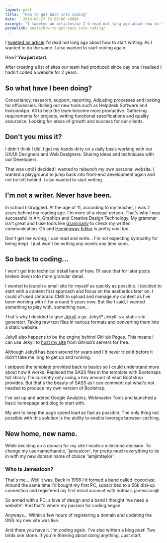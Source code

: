 ```yaml
---
layout: post
title:  "How to get back into coding"
date:   2016-03-27 15:00:00 +0000
excerpt: "I tweeted an article</a> I'd read not long ago about how to start writing. As I wanted to do the same. I also wanted to start coding again."
permalink: posts/how-to-get-back-into-coding/
---
```


I <a href="https://twitter.com/iamjimtaylor/status/713132834052055041" target="_blank">tweeted an article</a> I'd read not long ago about how to start writing. As I wanted to do the same. I also wanted to start coding again.

How? <b>You just start</b>.

After creating a list of sites our team had produced since day one I realised I hadn't coded a website for 2 years. 

## So what have I been doing? 

Consultancy, research, support, reporting. Adjusting processes and looking for efficiencies. Rolling out new tools such as Helpdesk Software and InvisionApp.  All to help the team become more productive. Gathering requirements for projects, writing functional specifications and quality assurance. Looking for areas of growth and success for our clients.

## Don't you miss it? 

I didn't think I did. I get my hands dirty on a daily basis working with our UX/UI Designers and Web Designers. Sharing ideas and techniques with our Developers.

That was until I decided I wanted to relaunch my own personal website. I wanted a playground to jump back into front-end development again and not be left behind. I also wanted to start writing. 

## I'm not a writer. Never have been. 

In school I struggled. At the age of 11, according to my teacher, I was 2 years behind my reading age. I'm more of a visual person. That's why I was successful in Art, Graphics and Creative Design Technology. My grammar isn't great and I use tools like <a href="https://www.grammarly.com/" target="_blank">Grammarly</a> to check my written communication. Oh and <a href="http://www.hemingwayapp.com" target="_blank">Hemingway Editor</a> is pretty cool too. 

Don't get me wrong, I can read and write... I'm not expecting sympathy for being inept. I just won't be writing any novels any time soon.

## So back to coding... 

I won't get into technical detail here of how. I'll save that for later posts broken down into more granular detail. 

I wanted to launch a small site for myself as quickly as possible. I decided to start with a content first approach and focus on the aesthetics later on. I could of used Umbraco CMS to upload and manage my content as I've been working with it for around 5 years now. But like I said, I wanted something to play with, something new...

That's why I decided to give <a href="http://jekyllrb.com/" target="_blank">Jekyll</a> a go. 
Jekyll? Jekyll is a static site generator. Taking raw text files in various formats and converting them into a static website. 

Jekyll also happens to be the engine behind GitHub Pages. This means I can use Jekyll to <a href="https://github.com/iamjimtaylor/iamjimtaylor" target="_blank">host my site</a> from GitHub’s servers for free. 

Although Jekyll has been around for years and I'd never tried it before it didn't take me long to get up and running. 

I stripped the template provided back to basics so I could understand more about how it works. Replaced the SASS files in the template with Bootstraps full library. I'm currently only using a tiny amount of what Bootstrap provides. But that's the beauty of SASS as I can comment out what's not needed to produce my own version of Bootstrap. 

I've set up and added Google Analytics, Webmaster Tools and launched a basic homepage and blog to start with. 

My aim to keep the page speed load as fast as possible. The only thing not possible with this solution is the ability to enable leverage browser caching.

## New home, new name.

While deciding on a domain for my site I made a milestone decision. To change my username/handle, 'jamesicon', for pretty much everything to tie in with my new domain name of choice 'iamjimtaylor'. 

### Who is Jamesicon?
That's me... Well it was. Back in 1998 I'd formed a band called Iconoclast. Around the same time I'd bought my first PC, subscribed to a 56k dial-up connection and registered my first email account with hotmail. jamesicon@

So armed with a PC, a love of design and a band I thought 'we need a website'. And that's where my passion for coding began. 

Anyways... Within a few hours of registering a domain and updating the DNS my new site was live. 

And there you have it. I'm coding again. 
I've also written a blog post! Two birds one stone. If you're thinking about doing anything. Just start. 